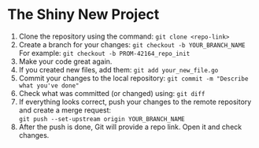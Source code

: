 # The Shiny New Project

1. Clone the repository using the command: `git clone <repo-link>`
2. Create a branch for your changes: `git checkout -b YOUR_BRANCH_NAME`  
   For example: `git checkout -b PROM-42164_repo_init`
3. Make your code great again.
4. If you created new files, add them: `git add your_new_file.go`
5. Commit your changes to the local repository: `git commit -m "Describe what you've done"`
6. Check what was committed (or changed) using: `git diff`
7. If everything looks correct, push your changes to the remote repository and create a merge request:  
   `git push --set-upstream origin YOUR_BRANCH_NAME`
8. After the push is done, Git will provide a repo link. Open it and check changes.
